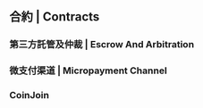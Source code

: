 ## 合約 | Contracts

### 第三方託管及仲裁 | Escrow And Arbitration

### 微支付渠道 | Micropayment Channel

### CoinJoin